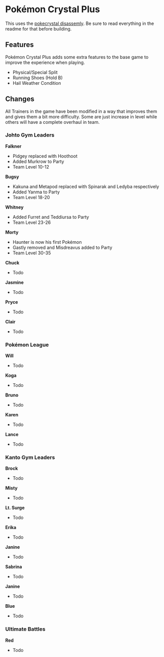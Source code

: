 # Pokémon Crystal Plus

This uses the [pokecrystal disassemly](https://github.com/pret/pokecrystal). Be sure to read everything in the readme for that before building.

## Features

Pokémon Crystal Plus adds some extra features to the base game to improve the experience when playing. 

- Physical/Special Split
- Running Shoes (Hold B)
- Hail Weather Condition

## Changes

All Trainers in the game have been modified in a way that improves them and gives them a bit more difficulty. Some are just increase in level while others will have a complete overhaul in team. 

### Johto Gym Leaders

**Falkner**
- Pidgey replaced with Hoothoot
- Added Murkrow to Party
- Team Level 10-12

**Bugsy**
- Kakuna and Metapod replaced with Spinarak and Ledyba respectively
- Added Yanma to Party
- Team Level 18-20

**Whitney**
- Added Furret and Teddiursa to Party
- Team Level 23-26

**Morty**
- Haunter is now his first Pokémon
- Gastly removed and Misdreavus added to Party
- Team Level 30-35

**Chuck**
- Todo

**Jasmine**
- Todo

**Pryce**
- Todo

**Clair**
- Todo

### Pokémon League

**Will**
- Todo

**Koga**
- Todo

**Bruno**
- Todo

**Karen**
- Todo

**Lance**
- Todo

### Kanto Gym Leaders

**Brock**
- Todo

**Misty**
- Todo

**Lt. Surge**
- Todo

**Erika**
- Todo

**Janine**
- Todo

**Sabrina**
- Todo

**Janine**
- Todo

**Blue**
- Todo

### Ultimate Battles

**Red**
- Todo